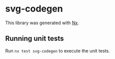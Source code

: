 # svg-codegen

This library was generated with [Nx](https://nx.dev).

## Running unit tests

Run `nx test svg-codegen` to execute the unit tests.
